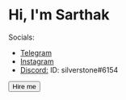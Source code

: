 
# Hi, I'm Sarthak



Socials:
- [Telegram](https://t.me/semlohsofficial)
- [Instagram](https://www.instagram.com/sarthak.zzz)
- [Discord:](https://discordapp.com/users/691999880377401383) ID: silverstone#6154


<a href="https://www.upwork.com/freelancers/~01c6a814765c0300bf">
<button>Hire me</button>
</a>

